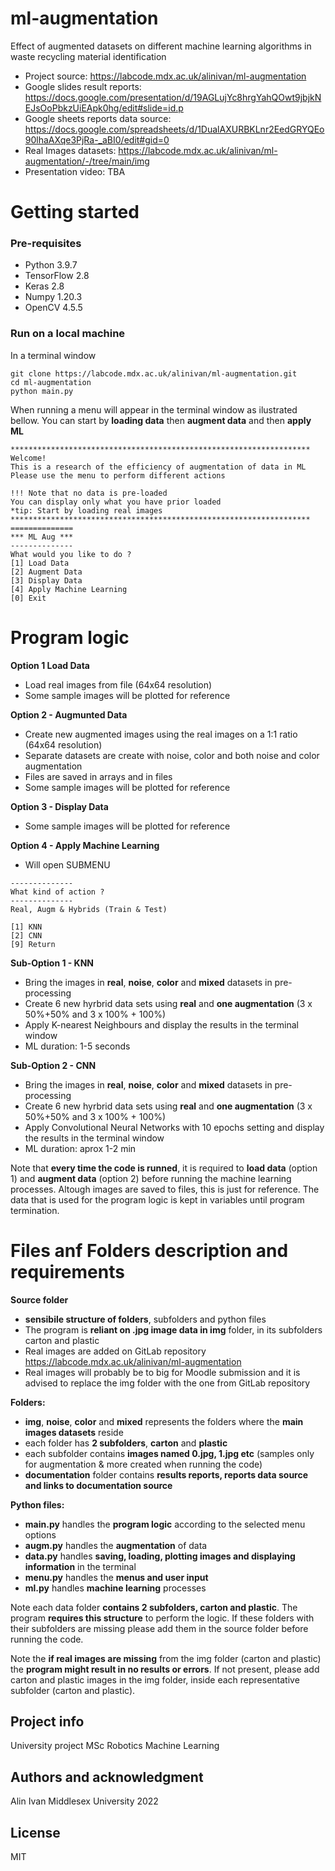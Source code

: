 # ml-augmentation

Effect of augmented datasets on different machine learning algorithms in waste recycling material identification 
- Project source: https://labcode.mdx.ac.uk/alinivan/ml-augmentation
- Google slides result reports: https://docs.google.com/presentation/d/19AGLujYc8hrgYahQOwt9jbjkNEJsOoPbkzUiEApk0hg/edit#slide=id.p
- Google sheets reports data source: https://docs.google.com/spreadsheets/d/1DualAXURBKLnr2EedGRYQEo90lhaAXqe3PjRa-_aBI0/edit#gid=0
- Real Images datasets: https://labcode.mdx.ac.uk/alinivan/ml-augmentation/-/tree/main/img
- Presentation video: TBA

# Getting started

### Pre-requisites
 - Python 3.9.7
 - TensorFlow 2.8
 - Keras 2.8
 - Numpy 1.20.3
 - OpenCV 4.5.5


### Run on a local machine

In a terminal window
```
git clone https://labcode.mdx.ac.uk/alinivan/ml-augmentation.git
cd ml-augmentation
python main.py
```
When running a menu will appear in the terminal window as ilustrated bellow. 
You can start by **loading data** then **augment data** and then **apply ML**
```
*******************************************************************
Welcome!
This is a research of the efficiency of augmentation of data in ML
Please use the menu to perform different actions

!!! Note that no data is pre-loaded
You can display only what you have prior loaded
*tip: Start by loading real images
*******************************************************************
==============
*** ML Aug ***
--------------
What would you like to do ?
[1] Load Data
[2] Augment Data
[3] Display Data
[4] Apply Machine Learning
[0] Exit
```

# Program logic

**Option 1 Load Data**
 - Load real images from file (64x64 resolution)
 - Some sample images will be plotted for reference


**Option 2 - Augmunted Data**
 - Create new augmented images using the real images on a 1:1 ratio (64x64 resolution) 
 - Separate datasets are create with noise, color and both noise and color augmentation
 - Files are saved in arrays and in files
 - Some sample images will be plotted for reference

**Option 3 - Display Data**
 - Some sample images will be plotted for reference 

**Option 4 - Apply Machine Learning**
 - Will open SUBMENU
```
--------------
What kind of action ?
--------------
Real, Augm & Hybrids (Train & Test)

[1] KNN
[2] CNN
[9] Return
```
**Sub-Option 1 - KNN**
 - Bring the images in **real**, **noise**, **color** and **mixed** datasets in pre-processing
 - Create 6 new hyrbrid data sets using **real** and **one augmentation** (3 x 50%+50% and 3 x 100% + 100%)
 - Apply K-nearest Neighbours and display the results in the terminal window
 - ML duration: 1-5 seconds


**Sub-Option 2 - CNN**
 - Bring the images in **real**, **noise**, **color** and **mixed** datasets in pre-processing
 - Create 6 new hyrbrid data sets using **real** and **one augmentation** (3 x 50%+50% and 3 x 100% + 100%)
 - Apply Convolutional Neural Networks with 10 epochs setting and display the results in the terminal window
 - ML duration: aprox 1-2 min

Note that **every time the code is runned**, it is required to **load data** (option 1) and **augment data** (option 2) before running the machine learning processes. Altough images are saved to files, this is just for reference. The data that is used for the program logic is kept in variables until program termination.


# Files anf Folders description and requirements

**Source folder**
 - **sensibile structure of folders**, subfolders and python files
 - The program is **reliant on .jpg image data in img** folder, in its subfolders carton and plastic
 - Real images are added on GitLab repository https://labcode.mdx.ac.uk/alinivan/ml-augmentation
 - Real images will probably be to big for Moodle submission and it is advised to replace the img folder with the one from GitLab repository

**Folders:**
- **img**, **noise**, **color** and **mixed** represents the folders where the **main images datasets** reside
- each folder has **2 subfolders**, **carton** and **plastic**
- each subfolder contains **images named 0.jpg, 1.jpg etc** (samples only for augmentation & more created when running the code)
- **documentation** folder contains **results reports, reports data source and links to documentation source**

**Python files:**
- **main.py** handles the **program logic** according to the selected menu options
- **augm.py** handles the **augmentation** of data
- **data.py** handles **saving, loading, plotting images and displaying information** in the terminal
- **menu.py** handles the **menus and user input**
- **ml.py** handles **machine learning** processes

Note each data folder **contains 2 subfolders, carton and plastic**. The program **requires this structure** to perform the logic. If these folders with their subfolders are missing please add them in the source folder before running the code.

Note the **if real images are missing** from the img folder (carton and plastic) the **program might result in no results or errors**. If not present, please add carton and plastic images in the img folder, inside each representative subfolder (carton and plastic).

## Project info
University project
MSc Robotics
Machine Learning

## Authors and acknowledgment
Alin Ivan
Middlesex University
2022

## License
MIT


